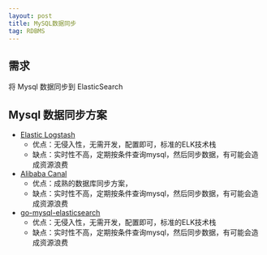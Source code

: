 ```yaml
---
layout: post
title: MySQL数据同步
tag: RDBMS
---
```


## 需求
将 Mysql 数据同步到 ElasticSearch

## Mysql 数据同步方案
* [Elastic Logstash](https://github.com/elastic/logstash)
    * 优点：无侵入性，无需开发，配置即可，标准的ELK技术栈
    * 缺点：实时性不高，定期按条件查询mysql，然后同步数据，有可能会造成资源浪费
* [Alibaba Canal](https://github.com/alibaba/canal)
    * 优点：成熟的数据库同步方案，
    * 缺点：实时性不高，定期按条件查询mysql，然后同步数据，有可能会造成资源浪费
* [go-mysql-elasticsearch](https://github.com/siddontang/go-mysql-elasticsearch)
    * 优点：无侵入性，无需开发，配置即可，标准的ELK技术栈
    * 缺点：实时性不高，定期按条件查询mysql，然后同步数据，有可能会造成资源浪费
